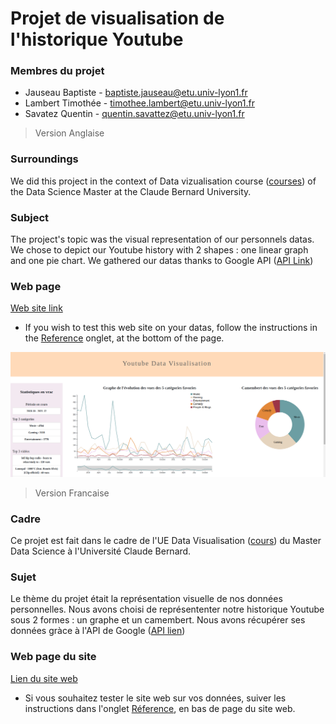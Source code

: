 # Projet de visualisation de l'historique Youtube

### Membres du projet
- Jauseau Baptiste - baptiste.jauseau@etu.univ-lyon1.fr
- Lambert Timothée - timothee.lambert@etu.univ-lyon1.fr
- Savatez Quentin - quentin.savattez@etu.univ-lyon1.fr



>Version Anglaise
### Surroundings
We did this project in the context of Data vizualisation course ([courses](https://lyondataviz.github.io/teaching/lyon1-m2/2021/)) of the Data Science Master at the Claude Bernard University.

### Subject
The project's topic was the visual representation of our personnels datas. We chose to depict our Youtube history with 2 shapes : one linear graph and one pie chart.
We gathered our datas thanks to Google API ([API Link](https://console.cloud.google.com/apis))

### Web page 
[Web site link](https://gtdn.github.io/Youtube-Historique-Visualisation/)

- If you wish to test this web site on your datas, follow the instructions in the [Reference](https://gtdn.github.io/Youtube-Historique-Visualisation/ressources.html) onglet, at the bottom of the page.


![](8-teaser.png)

>Version Francaise
### Cadre
Ce projet est fait dans le cadre de l'UE Data Visualisation ([cours](https://lyondataviz.github.io/teaching/lyon1-m2/2021/)) du Master Data Science à l'Université Claude Bernard. 

### Sujet
Le thème du projet était la représentation visuelle de nos données personnelles. Nous avons choisi de représententer notre historique Youtube sous 2 formes : un graphe  et un camembert. 
Nous avons récupérer ses données gràce à l'API de Google ([API lien](https://console.cloud.google.com/apis))

### Web page du site 
[Lien du site web](https://gtdn.github.io/Youtube-Historique-Visualisation/)

- Si vous souhaitez tester le site web sur vos données, suiver les instructions dans l'onglet [Réference](https://gtdn.github.io/Youtube-Historique-Visualisation/ressources.html), en bas de page du site web.


